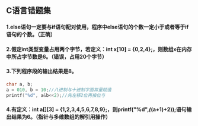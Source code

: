 ## C语言错题集

#### 1.else语句一定要与if语句配对使用，程序中else语句的个数一定小于或者等于if语句的个数。（正确）

#### 2.假定int类型变量占用两个字节，若定义：int x[10] = {0,2,4};，则数组x在内存中所占字节数是6。（错误，占用20个字节）

#### 3.下列程序段的输出结果是8。

```c
char a, b;
a = 010, b = 10;//八进制与十进制字面常量赋值
printf("%d", a&b<<2);//先左移2位再按位与
```

#### 4.有定义：int a[][3] = {1,2,3,4,5,6,7,8,9};，则printf("%d\",*(*(a+1)+2));语句输出结果为6。（指针与多维数组的解引用操作）
